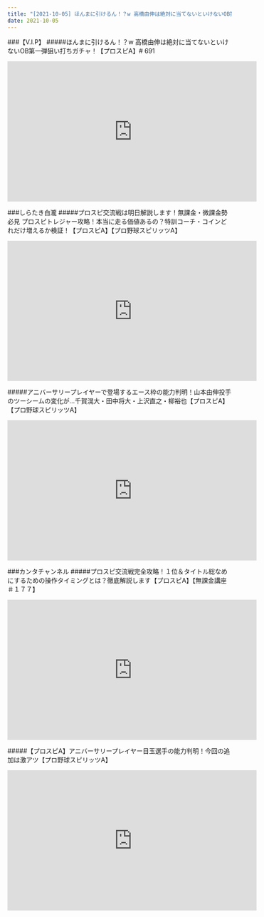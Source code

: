 ```yaml
---
title: "[2021-10-05] ほんまに引けるん！？w 高橋由伸は絶対に当てないといけないOB第一弾狙い打ちガチャ！【プロスピA】# 691 他"
date: 2021-10-05
---
```

###【V.I.P】
#####ほんまに引けるん！？w 高橋由伸は絶対に当てないといけないOB第一弾狙い打ちガチャ！【プロスピA】# 691
<iframe width="560" height="315" src="https://www.youtube.com/embed/EBOAKjlvAl4" frameborder="0" allow="accelerometer; autoplay; clipboard-write; encrypted-media; gyroscope; picture-in-picture" allowfullscreen></iframe>

###しらたき白瀧
#####プロスピ交流戦は明日解説します！無課金・微課金勢必見 プロスピトレジャー攻略！本当に走る価値あるの？特訓コーチ・コインどれだけ増えるか検証！【プロスピA】【プロ野球スピリッツA】
<iframe width="560" height="315" src="https://www.youtube.com/embed/UlIhjjZ5nZA" frameborder="0" allow="accelerometer; autoplay; clipboard-write; encrypted-media; gyroscope; picture-in-picture" allowfullscreen></iframe>

#####アニバーサリープレイヤーで登場するエース枠の能力判明！山本由伸投手のツーシームの変化が…千賀滉大・田中将大・上沢直之・柳裕也【プロスピA】【プロ野球スピリッツA】
<iframe width="560" height="315" src="https://www.youtube.com/embed/KDsNLissMPU" frameborder="0" allow="accelerometer; autoplay; clipboard-write; encrypted-media; gyroscope; picture-in-picture" allowfullscreen></iframe>

###カンタチャンネル
#####プロスピ交流戦完全攻略！１位＆タイトル総なめにするための操作タイミングとは？徹底解説します【プロスピA】【無課金講座＃１７７】
<iframe width="560" height="315" src="https://www.youtube.com/embed/CFibazhRFc8" frameborder="0" allow="accelerometer; autoplay; clipboard-write; encrypted-media; gyroscope; picture-in-picture" allowfullscreen></iframe>

#####【プロスピA】アニバーサリープレイヤー目玉選手の能力判明！今回の追加は激アツ【プロ野球スピリッツA】
<iframe width="560" height="315" src="https://www.youtube.com/embed/i1hw3QMDiRs" frameborder="0" allow="accelerometer; autoplay; clipboard-write; encrypted-media; gyroscope; picture-in-picture" allowfullscreen></iframe>

